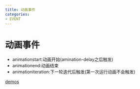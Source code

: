 ```yaml
---
title: 动画事件
categories: 
- EVENT
---
```


# 动画事件


- animationstart:动画开始(amination-delay之后触发)
- animationend:动画结束
- animationiteration:下一轮迭代后触发(第一次运行动画不会触发)

[demos](https://jsbin.com/yuqameq/2/edit?html,css,js,output)

